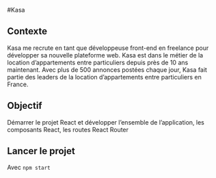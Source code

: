 #Kasa


## Contexte

Kasa me recrute en tant que développeuse front-end en freelance pour développer sa nouvelle plateforme web. Kasa est dans le métier de la location d’appartements entre particuliers depuis près de 10 ans maintenant. Avec plus de 500 annonces postées chaque jour, Kasa fait partie des leaders de la location d’appartements entre particuliers en France.


## Objectif

Démarrer le projet React et développer l’ensemble de l’application, les composants React, les routes React Router


## Lancer le projet
Avec `npm start`

